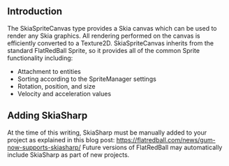 ## Introduction

The SkiaSpriteCanvas type provides a Skia canvas which can be used to render any Skia graphics. All rendering performed on the canvas is efficiently converted to a Texture2D. SkiaSpriteCanvas inherits from the standard FlatRedBall Sprite, so it provides all of the common Sprite functionality including:

-   Attachment to entities
-   Sorting according to the SpriteManager settings
-   Rotation, position, and size
-   Velocity and acceleration values

## Adding SkiaSharp

At the time of this writing, SkiaSharp must be manually added to your project as explained in this blog post: https://flatredball.com/news/gum-now-supports-skiasharp/ Future versions of FlatRedBall may automatically include SkiaSharp as part of new projects.
